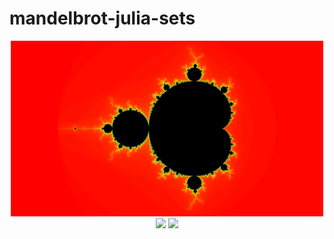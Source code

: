 # mandelbrot-julia-sets
<p align="center">
  <img src= "assets/Mandelbrot_4320pts_1000threshold.png" width="500">
  <img src="assets/zoom_(10004407000,-0,7436439059192348,-0,131825896951)_5000thresh_480pts_300frames_30fps.gif">
  <img src="assets/julia_spin2.gif" width="500">
</p>

